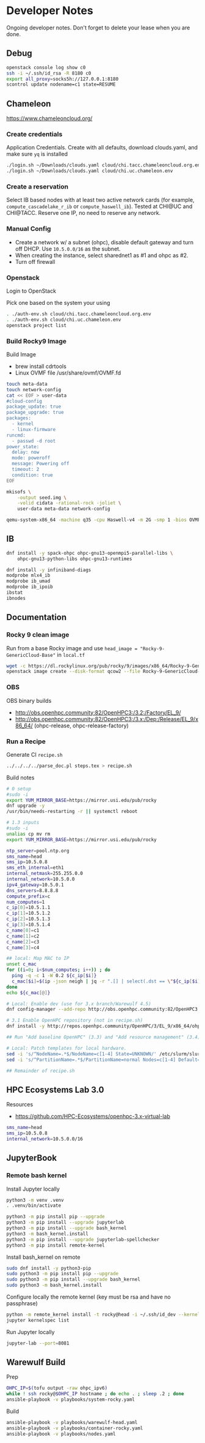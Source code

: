 # Developer Notes

Ongoing developer notes.  Don't forget to delete your lease when you are done.

## Debug

```bash
openstack console log show c0
ssh -i ~/.ssh/id_rsa -R 8180 c0
export all_proxy=socks5h://127.0.0.1:8180
scontrol update nodename=c1 state=RESUME
```

## Chameleon
https://www.chameleoncloud.org/

### Create credentials

Application Credentials.  Create with all defaults, download clouds.yaml, and make sure `yq` is installed
```bash
./login.sh ~/Downloads/clouds.yaml cloud/chi.tacc.chameleoncloud.org.env
./login.sh ~/Downloads/clouds.yaml cloud/chi.uc.chameleon.env
```

### Create a reservation

Select IB based nodes with at least two active network cards (for example, `compute_cascadelake_r_ib` or `compute_haswell_ib`).  Tested at CHI@UC and CHI@TACC.  Reserve one IP, no need to reserve any network.

### Manual Config

* Create a network w/ a subnet (ohpc), disable default gateway and turn off DHCP.  Use `10.5.0.0/16` as the subnet. 
* When creating the instance, select sharednet1 as #1 and ohpc as #2.
* Turn off firewall

### Openstack
Login to OpenStack

Pick one based on the system your using
```bash
. ./auth-env.sh cloud/chi.tacc.chameleoncloud.org.env
. ./auth-env.sh cloud/chi.uc.chameleon.env
openstack project list
```

### Build Rocky9 Image

Build Image
* brew install cdrtools
* Linux OVMF file /usr/share/ovmf/OVMF.fd

```bash
touch meta-data
touch network-config
cat << EOF > user-data
#cloud-config
package_update: true
package_upgrade: true
packages:
  - kernel
  - linux-firmware
runcmd:
  - passwd -d root
power_state:
  delay: now
  mode: poweroff
  message: Powering off
  timeout: 2
  condition: true
EOF

mkisofs \
    -output seed.img \
    -volid cidata -rational-rock -joliet \
    user-data meta-data network-config

qemu-system-x86_64 -machine q35 -cpu Haswell-v4 -m 2G -smp 1 -bios OVMF.fd -drive file=head.qcow2,format=qcow2,if=virtio -drive file=seed.img,index=1,media=cdrom -nic user,model=virtio-net-pci -nographic
```

## IB

```bash
dnf install -y spack-ohpc ohpc-gnu13-openmpi5-parallel-libs \
    ohpc-gnu13-python-libs ohpc-gnu13-runtimes

dnf install -y infiniband-diags
modprobe mlx4_ib 
modprobe ib_umad 
modprobe ib_ipoib
ibstat
ibnodes

```

## Documentation

### Rocky 9 clean image

Run from a base Rocky image and use `head_image = "Rocky-9-GenericCloud-Base"` in `local.tf`
```bash
wget -c https://dl.rockylinux.org/pub/rocky/9/images/x86_64/Rocky-9-GenericCloud-Base.latest.x86_64.qcow2
openstack image create --disk-format qcow2 --file Rocky-9-GenericCloud-Base.latest.x86_64.qcow2 --property hw_firmware_type='uefi' --property hw_scsi_model='virtio-scsi' --property hw_machine_type=q35 Rocky-9-GenericCloud-Base
```

### OBS

OBS binary builds
* http://obs.openhpc.community:82/OpenHPC3:/3.2:/Factory/EL_9/
* http://obs.openhpc.community:82/OpenHPC3:/3.x:/Dep:/Release/EL_9/x86_64/ (ohpc-release, ohpc-release-factory)

### Run a Recipe

Generate CI `recipe.sh`
```bash
../../../../parse_doc.pl steps.tex > recipe.sh 
```

Build notes
```bash
# 0 setup
#sudo -i
export YUM_MIRROR_BASE=https://mirror.usi.edu/pub/rocky
dnf upgrade -y
/usr/bin/needs-restarting -r || systemctl reboot

# 1.3 inputs
#sudo -i
unalias cp mv rm
export YUM_MIRROR_BASE=https://mirror.usi.edu/pub/rocky

ntp_server=pool.ntp.org
sms_name=head
sms_ip=10.5.0.8
sms_eth_internal=eth1
internal_netmask=255.255.0.0
internal_network=10.5.0.0
ipv4_gateway=10.5.0.1
dns_servers=8.8.8.8
compute_prefix=c
num_computes=1
c_ip[0]=10.5.1.1
c_ip[1]=10.5.1.2
c_ip[2]=10.5.1.3
c_ip[3]=10.5.1.4
c_name[0]=c1
c_name[1]=c2
c_name[2]=c3
c_name[3]=c4

## local: Map MAC to IP
unset c_mac
for ((i=0; i<$num_computes; i++)) ; do
  ping -q -c 1 -W 0.2 ${c_ip[$i]}
  c_mac[$i]=$(ip -json neigh | jq -r ".[] | select(.dst == \"${c_ip[$i]}\").lladdr")
done
echo ${c_mac[@]}

# Local: Enable dev (use for 3.x branch/Warewulf 4.5)
dnf config-manager --add-repo http://obs.openhpc.community:82/OpenHPC3:/3.2:/Factory/EL_9/

# 3.1 Enable OpenHPC repository (not in recipe.sh)
dnf install -y http://repos.openhpc.community/OpenHPC/3/EL_9/x86_64/ohpc-release-3-1.el9.x86_64.rpm

## Run "Add baseline OpenHPC" (3.3) and "Add resource management" (3.4)

# Local: Patch templates for local hardware.
sed -i 's/^NodeName=.*$/NodeName=c[1-4] State=UNKNOWN/' /etc/slurm/slurm.conf
sed -i 's/^PartitionName=.*$/PartitionName=normal Nodes=c[1-4] Default=YES/' /etc/slurm/slurm.conf

## Remainder of recipe.sh

```

## HPC Ecosystems Lab 3.0

Resources
* https://github.com/HPC-Ecosystems/openhpc-3.x-virtual-lab

```bash
sms_name=head
sms_ip=10.5.0.8
internal_network=10.5.0.0/16
```

## JupyterBook

### Remote bash kernel

Install Jupyter locally
```bash
python3 -m venv .venv
. .venv/bin/activate

python3 -m pip install pip --upgrade
python3 -m pip install --upgrade jupyterlab
python3 -m pip install --upgrade bash_kernel
python3 -m bash_kernel.install
python3 -m pip install --upgrade jupyterlab-spellchecker
python3 -m pip install remote-kernel
```

Install bash_kernel on remote
```bash
sudo dnf install -y python3-pip
sudo python3 -m pip install pip --upgrade
sudo python3 -m pip install --upgrade bash_kernel
sudo python3 -m bash_kernel.install
```

Configure locally the remote kernel (key must be rsa and have no passphrase)
```bash
python -m remote_kernel install -t rocky@head -i ~/.ssh/id_dev --kernel 'python3 -m bash_kernel'
jupyter kernelspec list
```

Run Jupyter locally
```bash
jupyter-lab --port=8081
```
## Warewulf Build

Prep
```bash
OHPC_IP=$(tofu output -raw ohpc_ipv6)
while ! ssh rocky@$OHPC_IP hostname ; do echo . ; sleep .2 ; done
ansible-playbook -v playbooks/system-rocky.yaml
```

Build
```bash
ansible-playbook -v playbooks/warewulf-head.yaml
ansible-playbook -v playbooks/container-rocky.yaml
ansible-playbook -v playbooks/nodes.yaml
```
